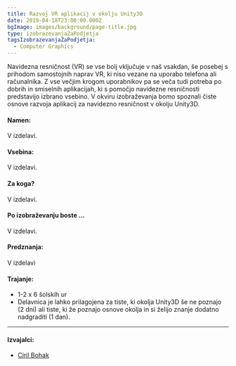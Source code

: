 ```yaml
---
title: Razvoj VR aplikacij v okolju Unity3D
date: 2019-04-18T23:00:00.000Z
bgImage: images/background/page-title.jpg
type: izobrazevanjaZaPodjetja
tagsIzobrazevanjaZaPodjetja:
  - Computer Graphics
---
```

Navidezna resničnost (VR) se vse bolj vključuje v naš vsakdan, še posebej s prihodom samostojnih naprav VR, ki niso vezane na uporabo telefona ali računalnika. Z vse večjim krogom uporabnikov pa se veča tudi potreba po dobrih in smiselnih aplikacijah, ki s pomočjo navidezne resničnosti predstavijo izbrano vsebino. V okviru izobraževanja bomo spoznali čiste osnove razvoja aplikacij za navidezno resničnost v okolju Unity3D.

#### Namen:

V izdelavi.

#### Vsebina:

V izdelavi.

#### Za koga?

V izdelavi.

#### Po izobraževanju boste ...

V izdelavi.

#### Predznanja:

V izdelavi

#### Trajanje:

* 1-2 x 6 šolskih ur
* Delavnica je lahko prilagojena za tiste, ki okolja Unity3D še ne poznajo (2 dni) ali tiste, ki že poznajo osnove okolja in si želijo znanje dodatno nadgraditi (1 dan).

- - -

#### Izvajalci:

* [Ciril Bohak](/izvajalci/ciril-bohak/)
